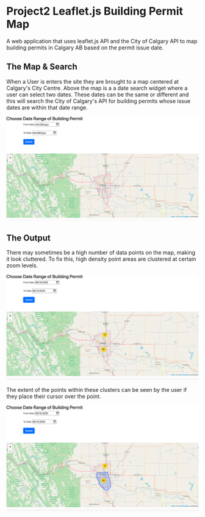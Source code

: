 # Project2 Leaflet.js Building Permit Map
A web application that uses leaflet.js API and the City of Calgary API to map building permits in Calgary AB based on the permit issue date.

## The Map & Search
When a User is enters the site they are brought to a map centered at Calgary's City Centre. Above the map is a a date search widget where a user can select two dates. These dates can be the same or different and this will search the City of Calgary's API for building permits whose issue dates are within that date range. 

![EnterPage](Project2enterpage.png)

## The Output
There may sometimes be a high number of data points on the map, making it look cluttered. To fix this, high density point areas are clustered at certain zoom levels.

![Cluster 1](Project2cluster1.png)

The extent of the points within these clusters can be seen by the user if they place their cursor over the point.

![Cluster 2](Project2cluster2.png)

